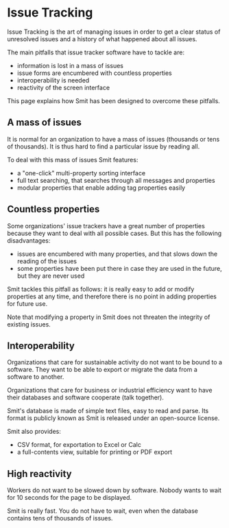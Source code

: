 # Issue Tracking

Issue Tracking is the art of managing issues in order to get a clear status of unresolved issues and a history of what happened about all issues.

The main pitfalls that issue tracker software have to tackle are:

- information is lost in a mass of issues
- issue forms are encumbered with countless properties
- interoperability is needed
- reactivity of the screen interface

This page explains how Smit has been designed to overcome these pitfalls.

## A mass of issues
It is normal for an organization to have a mass of issues (thousands or tens of thousands). It is thus hard to find a particular issue by reading all.

To deal with this mass of issues Smit features:

- a "one-click" multi-property sorting interface
- full text searching, that searches through all messages and properties
- modular properties that enable adding tag properties easily

## Countless properties
Some organizations' issue trackers have a great number of properties 
because they want to deal with all possible cases. But this has the following disadvantages:

- issues are encumbered with many properties, and that slows down the reading of the issues
- some properties have been put there in case they are used in the future, but they are never used

Smit tackles this pitfall as follows: it is really easy to add or modify properties at any time, and therefore there is no point in adding properties for future use.

Note that modifying a property in Smit does not threaten the integrity of existing issues.


## Interoperability

Organizations that care for sustainable activity do not want to be bound to a software. They want to be able to export or migrate the data from a software to another.

Organizations that care for business or industrial efficiency want to have their databases and software cooperate (talk together).

Smit's database is made of simple text files, easy to read and parse.
Its format is publicly known as Smit is released under an open-source license.

Smit also provides:

- CSV format, for exportation to Excel or Calc
- a full-contents view, suitable for printing or PDF export

## High reactivity

Workers do not want to be slowed down by software. Nobody wants to wait for 10 seconds for the page to be displayed.

Smit is really fast. You do not have to wait, even when the database contains tens of thousands of issues.






